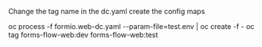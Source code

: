 Change the tag name in the dc.yaml
create the config maps


oc process -f formio.web-dc.yaml --param-file=test.env | oc create -f -
oc tag forms-flow-web:dev forms-flow-web:test

